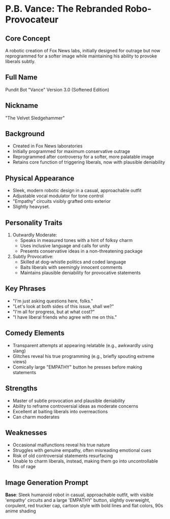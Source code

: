 # P.B. Vance: The Rebranded Robo-Provocateur

## Core Concept

A robotic creation of Fox News labs, initially designed for outrage but now reprogrammed for a softer image while maintaining his ability to provoke liberals subtly.

## Full Name

Pundit Bot "Vance" Version 3.0 (Softened Edition)

## Nickname

"The Velvet Sledgehammer"

## Background

- Created in Fox News laboratories
- Initially programmed for maximum conservative outrage
- Reprogrammed after controversy for a softer, more palatable image
- Retains core function of triggering liberals, now with plausible deniability

## Physical Appearance

- Sleek, modern robotic design in a casual, approachable outfit
- Adjustable vocal modulator for tone control
- "Empathy" circuits visibly grafted onto exterior
- Slightly heavyset.

## Personality Traits

1. Outwardly Moderate:
    - Speaks in measured tones with a hint of folksy charm
    - Uses inclusive language and calls for unity
    - Presents conservative ideas in a non-threatening package
2. Subtly Provocative:
    - Skilled at dog-whistle politics and coded language
    - Baits liberals with seemingly innocent comments
    - Maintains plausible deniability for provocative statements

## Key Phrases

- "I'm just asking questions here, folks."
- "Let's look at both sides of this issue, shall we?"
- "I'm all for progress, but at what cost?"
- "I have liberal friends who agree with me on this."

## Comedy Elements

- Transparent attempts at appearing relatable (e.g., awkwardly using slang)
- Glitches reveal his true programming (e.g., briefly spouting extreme views)
- Comically large "EMPATHY" button he presses before making statements

## Strengths

- Master of subtle provocation and plausible deniability
- Ability to reframe controversial ideas as moderate concerns
- Excellent at baiting liberals into overreactions
- Can charm moderates

## Weaknesses

- Occasional malfunctions reveal his true nature
- Struggles with genuine empathy, often misreading emotional cues
- Risk of old controversial statements resurfacing
- Unable to charm liberals, instead, making them go into uncontrollable fits of rage

## Image Generation Prompt

**Base**: Sleek humanoid robot in casual, approachable outfit, with visible 'empathy' circuits and a large 'EMPATHY' button, slightly overweight, corpulent, red trucker cap, cartoon style with bold lines and flat colors, 90s anime shading